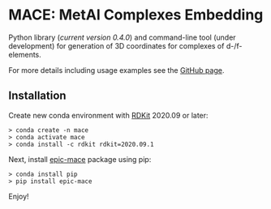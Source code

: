 # MACE: MetAl Complexes Embedding

Python library (*current version 0.4.0*) and command-line tool (under development) for generation of 3D coordinates for complexes of d-/f-elements.

For more details including usage examples see the [GitHub page](https://github.com/EPiCs-group/mace).


## Installation

Create new conda environment with [RDKit](http://anaconda.org/rdkit/rdkit) 2020.09 or later:

```
> conda create -n mace
> conda activate mace
> conda install -c rdkit rdkit=2020.09.1
```

Next, install [epic-mace](https://pypi.org/project/epic-mace) package using pip:

```
> conda install pip
> pip install epic-mace
```

Enjoy!

